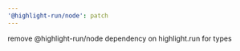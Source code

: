 ```yaml
---
'@highlight-run/node': patch
---
```


remove @highlight-run/node dependency on highlight.run for types
